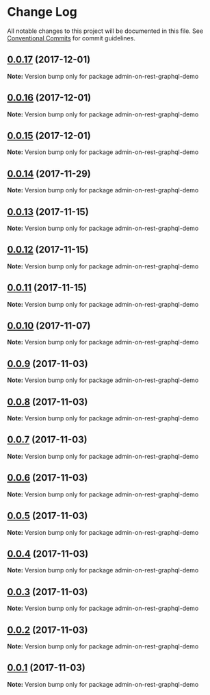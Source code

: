 # Change Log

All notable changes to this project will be documented in this file.
See [Conventional Commits](https://conventionalcommits.org) for commit guidelines.

<a name="0.0.17"></a>
## [0.0.17](https://github.com/iolap/aor-graphql/compare/v0.0.16...v0.0.17) (2017-12-01)




**Note:** Version bump only for package admin-on-rest-graphql-demo

<a name="0.0.16"></a>
## [0.0.16](https://github.com/iolap/aor-graphql/compare/v0.0.14...v0.0.16) (2017-12-01)




**Note:** Version bump only for package admin-on-rest-graphql-demo

<a name="0.0.15"></a>
## [0.0.15](https://github.com/iolap/aor-graphql/compare/v0.0.14...v0.0.15) (2017-12-01)




**Note:** Version bump only for package admin-on-rest-graphql-demo

<a name="0.0.14"></a>
## [0.0.14](https://github.com/iolap/aor-graphql/compare/v0.0.13...v0.0.14) (2017-11-29)




**Note:** Version bump only for package admin-on-rest-graphql-demo

<a name="0.0.13"></a>
## [0.0.13](https://github.com/iolap/aor-graphql/compare/v0.0.12...v0.0.13) (2017-11-15)




**Note:** Version bump only for package admin-on-rest-graphql-demo

<a name="0.0.12"></a>
## [0.0.12](https://github.com/iolap/aor-graphql/compare/v0.0.11...v0.0.12) (2017-11-15)




**Note:** Version bump only for package admin-on-rest-graphql-demo

<a name="0.0.11"></a>
## [0.0.11](https://github.com/iolap/aor-graphql/compare/v0.0.10...v0.0.11) (2017-11-15)




**Note:** Version bump only for package admin-on-rest-graphql-demo

<a name="0.0.10"></a>
## [0.0.10](https://github.com/iolap/aor-graphql/compare/v0.0.9...v0.0.10) (2017-11-07)




**Note:** Version bump only for package admin-on-rest-graphql-demo

<a name="0.0.9"></a>
## [0.0.9](https://github.com/iolap/aor-graphql/compare/v0.0.8...v0.0.9) (2017-11-03)




**Note:** Version bump only for package admin-on-rest-graphql-demo

<a name="0.0.8"></a>
## [0.0.8](https://github.com/iolap/aor-graphql/compare/v0.0.7...v0.0.8) (2017-11-03)




**Note:** Version bump only for package admin-on-rest-graphql-demo

<a name="0.0.7"></a>
## [0.0.7](https://github.com/iolap/aor-graphql/compare/v0.0.6...v0.0.7) (2017-11-03)




**Note:** Version bump only for package admin-on-rest-graphql-demo

<a name="0.0.6"></a>
## [0.0.6](https://github.com/iolap/aor-graphql/compare/v0.0.5...v0.0.6) (2017-11-03)




**Note:** Version bump only for package admin-on-rest-graphql-demo

<a name="0.0.5"></a>
## [0.0.5](https://github.com/iolap/aor-graphql/compare/v0.0.4...v0.0.5) (2017-11-03)




**Note:** Version bump only for package admin-on-rest-graphql-demo

<a name="0.0.4"></a>
## [0.0.4](https://github.com/iolap/aor-graphql/compare/v0.0.3...v0.0.4) (2017-11-03)




**Note:** Version bump only for package admin-on-rest-graphql-demo

<a name="0.0.3"></a>
## [0.0.3](https://github.com/iolap/aor-graphql/compare/v0.0.2...v0.0.3) (2017-11-03)




**Note:** Version bump only for package admin-on-rest-graphql-demo

<a name="0.0.2"></a>
## [0.0.2](https://github.com/iolap/aor-graphql/compare/v0.0.1...v0.0.2) (2017-11-03)




**Note:** Version bump only for package admin-on-rest-graphql-demo

<a name="0.0.1"></a>
## [0.0.1](https://github.com/iolap/aor-graphql/compare/v0.0.1-1...v0.0.1) (2017-11-03)




**Note:** Version bump only for package admin-on-rest-graphql-demo
